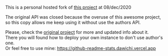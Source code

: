 This is a personal hosted fork of [this project](https://github.com/anuraghazra/github-readme-stats) at 08/dec/2020

The original API was closed because the overuse of this awesome project, so this copy allows me keep using it without use the authors API. 

Please, check the [original project](https://github.com/anuraghazra/github-readme-stats) for more and updated info about it.  
There you will found how to deploy your own instance to don't use author's one.  
Or feel free to use mine: https://github-readme-stats.dawichi.vercel.app

